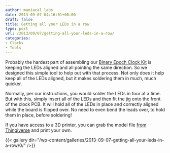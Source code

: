```yaml
---
author: maniacal labs
date: 2013-09-07 04:16:01+00:00
draft: false
title: Getting all your LEDs in a row
type: post
url: /2013/09/07/getting-all-your-leds-in-a-row/
categories:
- Clocks
- Tools
---
```


Probably the hardest part of assembling our [Binary Epoch Clock Kit](/product/becv1/) is keeping the LEDs aligned and all pointing the same direction. So we designed this simple tool to help out with that process. Not only does it help keep all of the LEDs aligned, but it makes soldering them in much, much quicker.

Normally, per our instructions, you would solder the LEDs in four at a time. But with this, simply insert all of the LEDs and then fit the jig onto the front of the clock PCB. It will hold all of the LEDs in place and correctly aligned while the board is flipped over. No need to even bend the leads over, to hold them in place, before soldering!

If you have access to a 3D printer, you can grab the model file [from Thingiverse](http://www.thingiverse.com/thing:147382) and print your own.

{{< gallery dir="/wp-content/galleries/2013-09-07-getting-all-your-leds-in-a-row/0/" />}}


